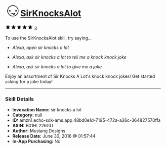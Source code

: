 # &nbsp;<img src="skill_icon" alt="SirKnocksAlot icon" width="36"> [SirKnocksAlot](http://alexa.amazon.com/#skills/amzn1.echo-sdk-ams.app.48bd0e1d-7195-472a-a36c-364827570ffa)
![5 stars](../../images/ic_star_black_18dp_1x.png)![5 stars](../../images/ic_star_black_18dp_1x.png)![5 stars](../../images/ic_star_black_18dp_1x.png)![5 stars](../../images/ic_star_black_18dp_1x.png)![5 stars](../../images/ic_star_black_18dp_1x.png) 3

To use the SirKnocksAlot skill, try saying...

* *Alexa, open sir knocks a lot*

* *Alexa, ask sir knocks a lot to tell me a knock knock joke*

* *Alexa, ask sir knocks a lot to give me a joke*

Enjoy an assortment of Sir Knocks A Lot's knock knock jokes! Get started asking for a joke today!

***

### Skill Details

* **Invocation Name:** sir knocks a lot
* **Category:** null
* **ID:** amzn1.echo-sdk-ams.app.48bd0e1d-7195-472a-a36c-364827570ffa
* **ASIN:** B01HL226GU
* **Author:** Mustang Designs
* **Release Date:** June 30, 2016 @ 01:57:44
* **In-App Purchasing:** No
